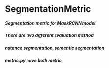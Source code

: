 # SegmentationMetric

##### Segmentation metric for MaskRCNN model 
##### There are two different evaluation method
##### nstance segmentation, sementic segmentation

##### metric.py have both metric
